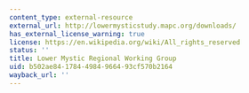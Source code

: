 ```yaml
---
content_type: external-resource
external_url: http://lowermysticstudy.mapc.org/downloads/
has_external_license_warning: true
license: https://en.wikipedia.org/wiki/All_rights_reserved
status: ''
title: Lower Mystic Regional Working Group
uid: b502ae84-1784-4984-9664-93cf570b2164
wayback_url: ''
---
```

